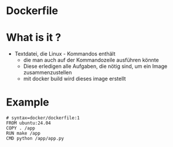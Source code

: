 # Dockerfile 

# What is it ? 
 * Textdatei, die Linux - Kommandos enthält
   * die man auch auf der Kommandozeile ausführen könnte 
   * Diese erledigen alle Aufgaben, die nötig sind, um ein Image zusammenzustellen
   * mit docker build wird dieses image erstellt 
   
# Example 

```
# syntax=docker/dockerfile:1
FROM ubuntu:24.04
COPY . /app
RUN make /app
CMD python /app/app.py
```
